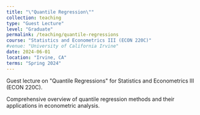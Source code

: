 ```yaml
---
title: "\"Quantile Regression\""
collection: teaching
type: "Guest Lecture"
level: "Graduate"
permalink: /teaching/quantile-regressions
course: "Statistics and Econometrics III (ECON 220C)"
#venue: "University of California Irvine"
date: 2024-06-01
location: "Irvine, CA"
terms: "Spring 2024"
---
```


Guest lecture on "Quantile Regressions" for Statistics and Econometrics III (ECON 220C).

Comprehensive overview of quantile regression methods and their applications in econometric analysis.

